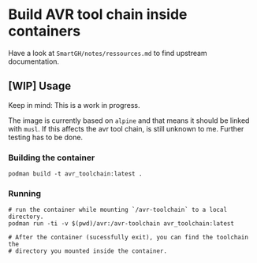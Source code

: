 # Build AVR tool chain inside containers
Have a look at `SmartGH/notes/ressources.md` to find upstream documentation.

## [WIP] Usage

Keep in mind: This is a work in progress.

The image is currently based on `alpine` and that means it should be linked
with `musl`. If this affects the avr tool chain, is still unknown to me.
Further testing has to be done.

### Building the container
```
podman build -t avr_toolchain:latest .
```
### Running
```
# run the container while mounting `/avr-toolchain` to a local directory.
podman run -ti -v $(pwd)/avr:/avr-toolchain avr_toolchain:latest

# After the container (sucessfully exit), you can find the toolchain the
# directory you mounted inside the container.
```
